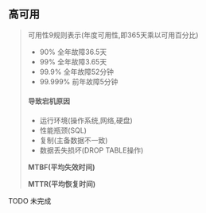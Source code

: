 ## 高可用

> 可用性9规则表示(年度可用性,即365天乘以可用百分比)
>
> - 90% 全年故障36.5天  
> - 99% 全年故障3.65天
> - 99.9% 全年故障52分钟
> - 99.999% 前年故障5分钟
>
> #### **导致宕机原因**
>
> - 运行环境(操作系统,网络,硬盘)
> - 性能瓶颈(SQL)
> - 复制(主备数据不一致)
> - 数据丢失损坏(DROP TABLE操作)
>
>  
>
> **MTBF(平均失效时间)**
>
> **MTTR(平均恢复时间)**


 TODO 未完成
